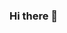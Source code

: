 ### Hi there 👋

<!--
**SashanthMogre/SashanthMogre** is a ✨ _special_ ✨ repository because its `README.md` (this file) appears on your GitHub profile.

Here are some ideas to get you started:

- 📍 From Bengaluru, Karnataka ,India. 🌏
- 🔭 I’m currently working on Signboard Transliteration (Project from AI4Bharat).
- 🌱 I’m currently learning NLP with transformers and Computer Vision,
- 🧑‍🎓 Currently pursuing M.tech in Data Science and Machine Learning 🤖 @ PES University and expecting to graduate in Sept 2022.
- 🧑‍🎓 Graduated with a B.E. (Bachelor in Engineering) in Computer Science 🧑‍💻 @ Sri Sairam College of Engineering, Bengaluru. 
- 💬 Ask me about Data Analytics, Machine Learning, Deep Learning, Time Series Forecasting, NLP, CV, Big Data, Tableau and all Data Science related stuff. 
- 📫 How to reach me: mail_id : sashanthmogrr@gmail.com 

